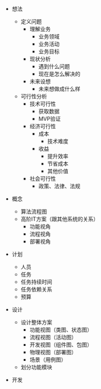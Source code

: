 - 想法
  - 定义问题
    - 理解业务
      - 业务领域
      - 业务活动
      - 业务目标
    - 现状分析
      - 遇到什么问题
      - 现在是怎么解决的
    - 未来设想
      - 未来想做成什么样
  - 可行性分析
    - 技术可行性
      - 获取数据
      - MVP验证
    - 经济可行性
      - 成本
        - 技术难度
      - 收益
        - 提升效率
        - 节省成本
        - 其他价值
    - 社会可行性
      - 政策、法律、法规

- 概念
  - 算法流程图
  - 高阶IT方案（跟其他系统的关系）
    - 功能视角
    - 流程视角
    - 部署视角   

- 计划
  - 人员
  - 任务
  - 任务持续时间
  - 任务依赖关系
  - 预算
- 设计
  - 设计整体方案
    - 功能视图（类图、状态图）
    - 流程视图（活动图）
    - 开发视图（组件图、包图）
    - 物理视图（部署图）
    - 场景（用例图）
  - 划分功能模块
- 开发
